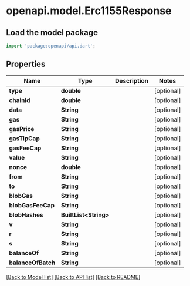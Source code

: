 # openapi.model.Erc1155Response

## Load the model package

```dart
import 'package:openapi/api.dart';
```

## Properties

| Name               | Type                   | Description | Notes       |
| ------------------ | ---------------------- | ----------- | ----------- |
| **type**           | **double**             |             | \[optional] |
| **chainId**        | **double**             |             | \[optional] |
| **data**           | **String**             |             | \[optional] |
| **gas**            | **String**             |             | \[optional] |
| **gasPrice**       | **String**             |             | \[optional] |
| **gasTipCap**      | **String**             |             | \[optional] |
| **gasFeeCap**      | **String**             |             | \[optional] |
| **value**          | **String**             |             | \[optional] |
| **nonce**          | **double**             |             | \[optional] |
| **from**           | **String**             |             | \[optional] |
| **to**             | **String**             |             | \[optional] |
| **blobGas**        | **String**             |             | \[optional] |
| **blobGasFeeCap**  | **String**             |             | \[optional] |
| **blobHashes**     | **BuiltList\<String>** |             | \[optional] |
| **v**              | **String**             |             | \[optional] |
| **r**              | **String**             |             | \[optional] |
| **s**              | **String**             |             | \[optional] |
| **balanceOf**      | **String**             |             | \[optional] |
| **balanceOfBatch** | **String**             |             | \[optional] |

[\[Back to Model list\]](./#documentation-for-models) [\[Back to API list\]](./#documentation-for-api-endpoints) [\[Back to README\]](./)
